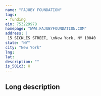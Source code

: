 ```yaml
---
name: "FAJUBY FOUNDATION"
tags:
- funding
ein: 753229978
homepage: "WWW.FAJUBYFOUNDATION.COM"
address: |
 15 SICKLES STREET, \nNew York, NY 10040
state: "NY"
city: "New York"
lng: 
lat: 
description: ""
is_501c3: X
---
```


## Long description


